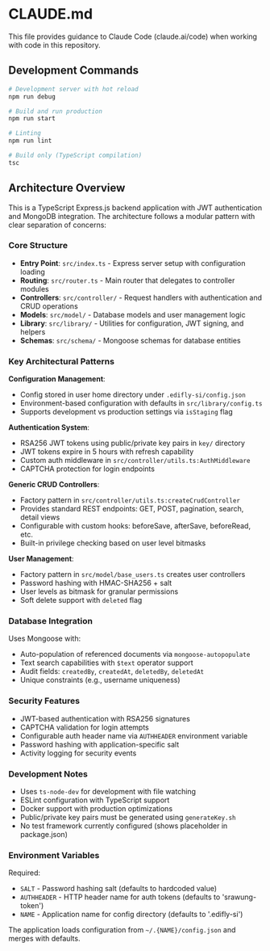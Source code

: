 # CLAUDE.md

This file provides guidance to Claude Code (claude.ai/code) when working with code in this repository.

## Development Commands

```bash
# Development server with hot reload
npm run debug

# Build and run production
npm run start

# Linting
npm run lint

# Build only (TypeScript compilation)
tsc
```

## Architecture Overview

This is a TypeScript Express.js backend application with JWT authentication and MongoDB integration. The architecture follows a modular pattern with clear separation of concerns:

### Core Structure

- **Entry Point**: `src/index.ts` - Express server setup with configuration loading
- **Routing**: `src/router.ts` - Main router that delegates to controller modules
- **Controllers**: `src/controller/` - Request handlers with authentication and CRUD operations
- **Models**: `src/model/` - Database models and user management logic
- **Library**: `src/library/` - Utilities for configuration, JWT signing, and helpers
- **Schemas**: `src/schema/` - Mongoose schemas for database entities

### Key Architectural Patterns

**Configuration Management**: 
- Config stored in user home directory under `.edifly-si/config.json`
- Environment-based configuration with defaults in `src/library/config.ts`
- Supports development vs production settings via `isStaging` flag

**Authentication System**:
- RSA256 JWT tokens using public/private key pairs in `key/` directory
- JWT tokens expire in 5 hours with refresh capability
- Custom auth middleware in `src/controller/utils.ts:AuthMiddleware`
- CAPTCHA protection for login endpoints

**Generic CRUD Controllers**:
- Factory pattern in `src/controller/utils.ts:createCrudController` 
- Provides standard REST endpoints: GET, POST, pagination, search, detail views
- Configurable with custom hooks: beforeSave, afterSave, beforeRead, etc.
- Built-in privilege checking based on user level bitmasks

**User Management**:
- Factory pattern in `src/model/base_users.ts` creates user controllers
- Password hashing with HMAC-SHA256 + salt
- User levels as bitmask for granular permissions
- Soft delete support with `deleted` flag

### Database Integration

Uses Mongoose with:
- Auto-population of referenced documents via `mongoose-autopopulate`
- Text search capabilities with `$text` operator support
- Audit fields: `createdBy`, `createdAt`, `deletedBy`, `deletedAt`
- Unique constraints (e.g., username uniqueness)

### Security Features

- JWT-based authentication with RSA256 signatures
- CAPTCHA validation for login attempts
- Configurable auth header name via `AUTHHEADER` environment variable
- Password hashing with application-specific salt
- Activity logging for security events

### Development Notes

- Uses `ts-node-dev` for development with file watching
- ESLint configuration with TypeScript support
- Docker support with production optimizations
- Public/private key pairs must be generated using `generateKey.sh`
- No test framework currently configured (shows placeholder in package.json)

### Environment Variables

Required:
- `SALT` - Password hashing salt (defaults to hardcoded value)
- `AUTHHEADER` - HTTP header name for auth tokens (defaults to 'srawung-token')
- `NAME` - Application name for config directory (defaults to '.edifly-si')

The application loads configuration from `~/.{NAME}/config.json` and merges with defaults.